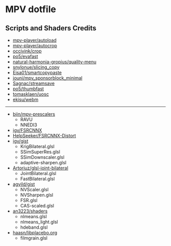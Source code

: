 # MPV dotfile

## Scripts and Shaders Credits

- [mpv-player/autoload](https://github.com/mpv-player/mpv/blob/master/TOOLS/lua/autoload.lua)
- [mpv-player/autocrop](https://github.com/mpv-player/mpv/blob/master/TOOLS/lua/autocrop.lua)
- [occivink/crop](https://github.com/occivink/mpv-scripts#croplua)
- [po5/evafast](https://github.com/po5/evafast)
- [natural-harmonia-gropius/quality-menu](https://github.com/natural-harmonia-gropius/mpv-quality-menu)
- [snylonue/slicing_copy](https://github.com/snylonue/mpv_slicing_copy)
- [Eisa01/smartcopypaste](https://github.com/Eisa01/mpv-scripts#smartcopypaste)
- [jouni/mpv_sponsorblock_minimal](https://codeberg.org/jouni/mpv_sponsorblock_minimal)
- [Sagnac/streamsave](https://github.com/Sagnac/streamsave)
- [po5/thumbfast](https://github.com/po5/thumbfast)
- [tomasklaen/uosc](https://github.com/tomasklaen/uosc)
- [ekisu/webm](https://github.com/ekisu/mpv-webm)

---

- [bjin/mpv-prescalers](https://github.com/bjin/mpv-prescalers/tree/master/gather)
    - RAVU
    - NNEDI3
- [igv/FSRCNNX](https://github.com/igv/FSRCNN-TensorFlow/releases)
- [HelpSeeker/FSRCNNX-Distort](https://github.com/HelpSeeker/FSRCNN-TensorFlow/releases)
- [igv/gist](https://gist.github.com/igv)
    - KrigBilateral.glsl
    - SSimSuperRes.glsl
    - SSimDownscaler.glsl
    - adaptive-sharpen.glsl
- [Artoriuz/glsl-joint-bilateral](https://github.com/Artoriuz/glsl-joint-bilateral)
    - JointBilateral.glsl
    - FastBilateral.glsl
- [agyild/gist](https://gist.github.com/agyild)
    - NVScaler.glsl
    - NVSharpen.glsl
    - FSR.glsl
    - CAS-scaled.glsl
- [an3223/shaders](https://github.com/AN3223/dotfiles/tree/master/.config/mpv/shaders)
    - nlmeans.glsl
    - nlmeans_light.glsl
    - hdeband.glsl
- [haasn/libplacebo.org](https://libplacebo.org/custom-shaders/#full-example)
    - filmgrain.glsl
